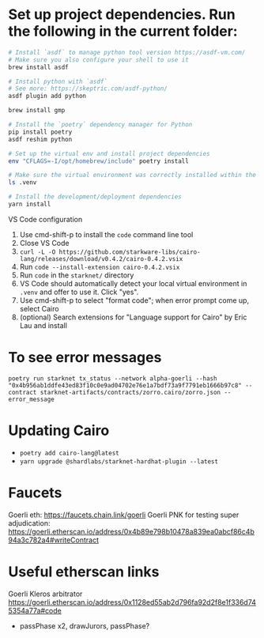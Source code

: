 # Set up project dependencies. Run the following in the current folder:

```bash
# Install `asdf` to manage python tool version https://asdf-vm.com/
# Make sure you also configure your shell to use it
brew install asdf

# Install python with `asdf`
# See more: https://skeptric.com/asdf-python/
asdf plugin add python

brew install gmp

# Install the `poetry` dependency manager for Python
pip install poetry
asdf reshim python

# Set up the virtual env and install project dependencies
env "CFLAGS=-I/opt/homebrew/include" poetry install

# Make sure the virtual environment was correctly installed within the working directory
ls .venv

# Install the development/deployment dependencies
yarn install
```

VS Code configuration

1. Use cmd-shift-p to install the `code` command line tool
2. Close VS Code
3. `curl -L -O https://github.com/starkware-libs/cairo-lang/releases/download/v0.4.2/cairo-0.4.2.vsix`
4. Run `code --install-extension cairo-0.4.2.vsix`
5. Run `code` in the `starknet/` directory
6. VS Code should automatically detect your local virtual environment in `.venv` and offer to use it. Click "yes".
7. Use cmd-shift-p to select "format code"; when error prompt come up, select Cairo
8. (optional) Search extensions for "Language support for Cairo" by Eric Lau and install

# To see error messages

```
poetry run starknet tx_status --network alpha-goerli --hash "0x4b956ab1ddfe43ed83f10c0e9ad04702e76e1a7bdf73a9f7791eb1666b97c8" --contract starknet-artifacts/contracts/zorro.cairo/zorro.json --error_message
```

# Updating Cairo

- `poetry add cairo-lang@latest`
- `yarn upgrade @shardlabs/starknet-hardhat-plugin --latest`

# Faucets

Goerli eth: https://faucets.chain.link/goerli
Goerli PNK for testing super adjudication: https://goerli.etherscan.io/address/0x4b89e798b10478a839ea0abcf86c4b94a3c782a4#writeContract

# Useful etherscan links

Goerli Kleros arbitrator https://goerli.etherscan.io/address/0x1128ed55ab2d796fa92d2f8e1f336d745354a77a#code

- passPhase x2, drawJurors, passPhase?
